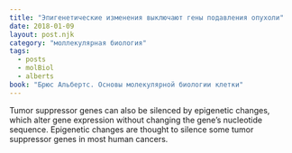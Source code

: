 ```yaml
---
title: "Эпигенетические изменения выключают гены подавления опухоли"
date: 2018-01-09
layout: post.njk
category: "моллекулярная биология"
tags:
  - posts
  - molBiol
  - alberts
book: "Брюс Альбертс. Основы молекулярной биологии клетки"
---
```


Tumor suppressor genes can also be silenced by epigenetic changes, which alter gene expression without changing the gene’s nucleotide sequence. Epigenetic changes are thought to silence some tumor suppressor genes in most human cancers.
